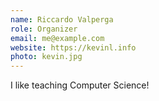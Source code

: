 ```yaml
---
name: Riccardo Valperga
role: Organizer
email: me@example.com
website: https://kevinl.info
photo: kevin.jpg
---
```


I like teaching Computer Science!
